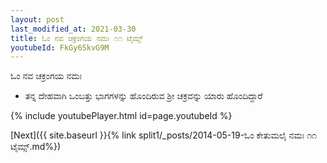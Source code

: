 ```yaml
---
layout: post
last_modified_at: 2021-03-30
title: ಓಂ ನವ ಚಕ್ರಂಗಯ ನಮಃ ೧೧ ಟೈಮ್ಸ್
youtubeId: FkGy6SkvG9M
---
```

 
 
 ಓಂ ನವ ಚಕ್ರಂಗಯ ನಮಃ  
 
 -  ತನ್ನ ದೇಹವಾಗಿ ಒಂಬತ್ತು ಭಾಗಗಳನ್ನು ಹೊಂದಿರುವ ಶ್ರೀ ಚಕ್ರವನ್ನು ಯಾರು ಹೊಂದಿದ್ದಾರೆ 
 
  
 
  
 
 
 
 
 
 


{% include youtubePlayer.html id=page.youtubeId %}
 
[Next]({{ site.baseurl }}{% link  split1/_posts/2014-05-19-ಓಂ ಕೇತುಮಲೈ ನಮಃ ೧೧ ಟೈಮ್ಸ್.md%})
 
